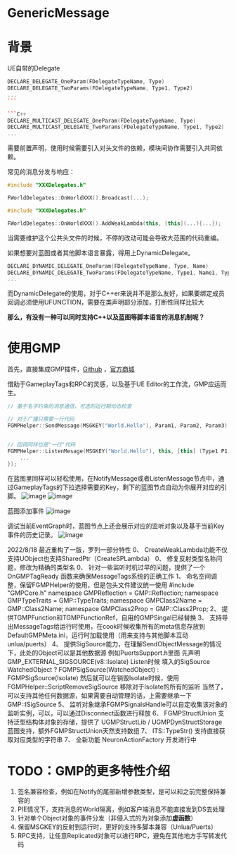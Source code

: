 # GenericMessage

# 背景

UE自带的Delegate

````C++
DECLARE_DELEGATE_OneParam(FDelegateTypeName, Type)
DECLARE_DELEGATE_TwoParams(FDelegateTypeName, Type1, Type2)
...
```

```C++
DECLARE_MULTICAST_DELEGATE_OneParam(FDelegateTypeName, Type)
DECLARE_MULTICAST_DELEGATE_TwoParams(FDelegateTypeName, Type1, Type2)
...
````

需要前置声明，使用时候需要引入对头文件的依赖，模块间协作需要引入共同依赖。

常见的消息分发与响应：

```C++
#include "XXXDelegates.h"

FWorldDelegates::OnWorldXXX().Broadcast(...);
````

```C++
#include "XXXDelegates.h"

FWorldDelegates::OnWorldXXX().AddWeakLambda(this, [this](...){...});
```

当需要维护这个公共头文件的时候，不停的改动可能会导致大范围的代码重编。

如果想要对蓝图或者其他脚本语言暴露，得用上DynamicDelegate。

```C++
DECLARE_DYNAMIC_DELEGATE_OneParam(FDelegateTypeName, Type, Name)
DECLARE_DYNAMIC_DELEGATE_TwoParams(FDelegateTypeName, Type1, Name1, Type2, Name2)
...
```

而DynamicDelegate的使用，对于C++er来说并不是那么友好，如果要绑定成员回调必须使用UFUNCTION，需要在类声明部分添加，打断性同样比较大


**那么，有没有一种可以同时支持C++以及蓝图等脚本语言的消息机制呢？**

# 使用GMP

首先，直接集成GMP插件，[Github](https://github.com/wangjieest/GenericMessagePlugin) ，[官方商城](https://www.unrealengine.com/marketplace/en-US/product/genericmessageplugin-gmp)

借助于GameplayTags和RPC的灵感，以及基于UE Editor的工作流，GMP应运而生。

```C++
// 基于名字约束的消息通信，可选的运行期动态检查

// 对于广播只需要一行代码
FGMPHelper::SendMessage(MSGKEY("World.Hello"), Param1, Param2, Param3);


// 回调同样也是"一行"代码
FGMPHelper::ListenMesage(MSGKEY("World.Hello"), this, [this] (Type1 P1, Type2 P2 ){
    ...
});


```


在蓝图里同样可以轻松使用，在NotifyMessage或者ListenMessage节点中，通过GameplayTags的下拉选择需要的Key，剩下的蓝图节点自动为你展开对应的引脚。
![image](https://user-images.githubusercontent.com/2570757/168963671-872b70ae-d8a3-4ad0-bc19-3e444ce4b29c.png)
![image](https://i.loli.net/2020/05/01/Tglj7zZHaiQ9x85.gif)

蓝图添加事件
![image](https://i.loli.net/2020/05/01/eHxvFhskKrcpaV8.gif)

调试当前EventGraph时，蓝图节点上还会展示对应的监听对象以及基于当前Key事件的历史记录。
![image](https://i.loli.net/2020/05/01/2d76hwVL3JXmp8s.gif)

2022/8/18
最近重构了一版，罗列一部分特性
0、 CreateWeakLambda功能不仅支持UObject也支持SharedPtr（CreateSPLambda）
0、 修复反射类型名称问题，修改为精确的类型名
0、 针对一些监听时机过早的问题，提供了一个 OnGMPTagReady 函数来确保MessageTags系统的正确工作
1、 命名空间调整，保留FGMPHelper的使用，但是包头文件建议统一使用 #include "GMPCore.h"
    namespace GMPReflection = GMP::Reflection;
    namespace GMPTypeTraits = GMP::TypeTraits;
    namespace GMPClass2Name = GMP::Class2Name;
    namespace GMPClass2Prop = GMP::Class2Prop;
2、 提供TGMPFunction和TGMPFunctionRef，自用的GMPSingal已经替换
3、 支持导出MessageTags给运行时使用，在cook时候收集所有的meta信息存放到DefaultGMPMeta.ini，运行时加载使用（用来支持与其他脚本互动 unlua/puerts）
4、 提供SigSource能力，在理解SendObjectMessage的情况下，此处的Object可以是其他数据源
    例如PuertsSupport.h里面 先声明 GMP_EXTERNAL_SIGSOURCE(v8::Isolate)
    Listen时候 填入的SigSource WatchedObject ? FGMPSigSource(WatchedObject) : FGMPSigSource(Isolate)
    然后就可以在销毁Isolate时候，使用 FGMPHelper::ScriptRemoveSigSource 移除对于Isolate的所有的监听
    当然了，可以支持其他任何数据源，如果需要自动管理的话，上需要继承一下 GMP::ISigSource
5、 监听对象继承FGMPSignalsHandle可以自定收集该对象的监听实例，可以，可以通过Disconnect函数进行释放
6、 FGMPStructUnion 支持泛型结构体对象的存储，提供了 UGMPStructLib / UGMPDynStructStorage 蓝图支持，额外FGMPStructUnion天然支持数组
7、 ITS::TypeStr<Type>() 支持直接获取对应类型的字符串
7、 全新功能 NeuronActionFactory 开发进行中


# TODO：GMP的更多特性介绍
1. 签名兼容检查，例如在Notify的尾部新增参数类型，是可以和之前完整保持兼容的
2. PIE情况下，支持消息的World隔离，例如客户端消息不能直接发到DS去处理
3. 针对单个Object对象的事件分发（非侵入式的为对象添加**虚函数**）
4. 保留MSGKEY的反射到运行时，更好的支持多脚本兼容（Unlua/Puerts）
5. RPC支持，让任意Replicated对象可以进行RPC，避免在其他地方手写转发代码




